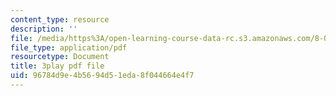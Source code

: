 ```yaml
---
content_type: resource
description: ''
file: /media/https%3A/open-learning-course-data-rc.s3.amazonaws.com/8-01sc-classical-mechanics-fall-2016/96784d9e4b5694d51eda8f044664e4f7_7WDiK3flILc.pdf
file_type: application/pdf
resourcetype: Document
title: 3play pdf file
uid: 96784d9e-4b56-94d5-1eda-8f044664e4f7
---
```

